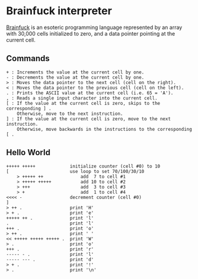 # Brainfuck interpreter

[Brainfuck](https://en.wikipedia.org/wiki/Brainfuck) is an esoteric programming
language represented by an array with 30,000 cells initialized to zero, and a
data pointer pointing at the current cell.

## Commands

```
+ : Increments the value at the current cell by one.
- : Decrements the value at the current cell by one.
> : Moves the data pointer to the next cell (cell on the right).
< : Moves the data pointer to the previous cell (cell on the left).
. : Prints the ASCII value at the current cell (i.e. 65 = 'A').
, : Reads a single input character into the current cell.
[ : If the value at the current cell is zero, skips to the corresponding ] .
    Otherwise, move to the next instruction.
] : If the value at the current cell is zero, move to the next instruction.
    Otherwise, move backwards in the instructions to the corresponding [ .
```

## Hello World
```
+++++ +++++             initialize counter (cell #0) to 10
[                       use loop to set 70/100/30/10
    > +++++ ++              add  7 to cell #1
    > +++++ +++++           add 10 to cell #2
    > +++                   add  3 to cell #3
    > +                     add  1 to cell #4
<<<< -                  decrement counter (cell #0)
]
> ++ .                  print 'H'
> + .                   print 'e'
+++++ ++ .              print 'l'
.                       print 'l'
+++ .                   print 'o'
> ++ .                  print ' '
<< +++++ +++++ +++++ .  print 'W'
> .                     print 'o'
+++ .                   print 'r'
----- - .               print 'l'
----- --- .             print 'd'
> + .                   print '!'
> .                     print '\n'
```